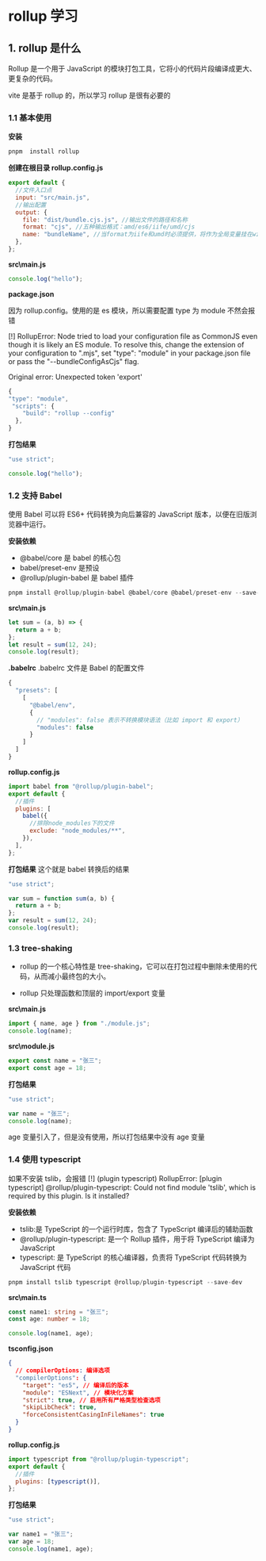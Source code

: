 # rollup 学习

## 1. rollup 是什么

Rollup 是一个用于 JavaScript 的模块打包工具，它将小的代码片段编译成更大、更复杂的代码。

vite 是基于 rollup 的，所以学习 rollup 是很有必要的

### **1.1 基本使用**

**安装**

```js
pnpm  install rollup
```

**创建在根目录 rollup.config.js**

```js
export default {
  //文件入口点
  input: "src/main.js",
  //输出配置
  output: {
    file: "dist/bundle.cjs.js", //输出文件的路径和名称
    format: "cjs", //五种输出格式：amd/es6/iife/umd/cjs
    name: "bundleName", //当format为iife和umd时必须提供，将作为全局变量挂在window下
  },
};
```

**src\main.js**

```js
console.log("hello");
```

**package.json**

因为 rollup.config。使用的是 es 模块，所以需要配置 type 为 module
不然会报错

[!] RollupError: Node tried to load your configuration file as CommonJS even though it is likely an ES module. To resolve this, change the extension of your configuration to ".mjs", set "type": "module" in your package.json file or pass the "--bundleConfigAsCjs" flag.

Original error: Unexpected token 'export'

```js
{
"type": "module",
 "scripts": {
    "build": "rollup --config"
  },
}

```

**打包结果**

```js
"use strict";

console.log("hello");
```

### **1.2 支持 Babel**

使用 Babel 可以将 ES6+ 代码转换为向后兼容的 JavaScript 版本，以便在旧版浏览器中运行。

**安装依赖**

- @babel/core 是 babel 的核心包
- babel/preset-env 是预设
- @rollup/plugin-babel 是 babel 插件

```js
pnpm install @rollup/plugin-babel @babel/core @babel/preset-env --save-dev
```

**src\main.js**

```js
let sum = (a, b) => {
  return a + b;
};
let result = sum(12, 24);
console.log(result);
```

**.babelrc**
.babelrc 文件是 Babel 的配置文件

```js
{
  "presets": [
    [
      "@babel/env",
      {
        // "modules": false 表示不转换模块语法（比如 import 和 export）
        "modules": false
      }
    ]
  ]
}
```

**rollup.config.js**

```js
import babel from "@rollup/plugin-babel";
export default {
  //插件
  plugins: [
    babel({
      //排除node_modules下的文件
      exclude: "node_modules/**",
    }),
  ],
};
```

**打包结果**
这个就是 babel 转换后的结果

```js
"use strict";

var sum = function sum(a, b) {
  return a + b;
};
var result = sum(12, 24);
console.log(result);
```

### **1.3 tree-shaking**

- rollup 的一个核心特性是 tree-shaking，它可以在打包过程中删除未使用的代码，从而减小最终包的大小。

- rollup 只处理函数和顶层的 import/export 变量

**src\main.js**

```js
import { name, age } from "./module.js";
console.log(name);
```

**src\module.js**

```js
export const name = "张三";
export const age = 18;
```

**打包结果**

```js
"use strict";

var name = "张三";
console.log(name);
```

age 变量引入了，但是没有使用，所以打包结果中没有 age 变量

### **1.4 使用 typescript**

如果不安装 tslib，会报错
[!] (plugin typescript) RollupError: [plugin typescript] @rollup/plugin-typescript: Could not find module 'tslib', which is required by this plugin. Is it installed?

**安装依赖**

- tslib:是 TypeScript 的一个运行时库，包含了 TypeScript 编译后的辅助函数
- @rollup/plugin-typescript: 是一个 Rollup 插件，用于将 TypeScript 编译为 JavaScript
- typescript: 是 TypeScript 的核心编译器，负责将 TypeScript 代码转换为 JavaScript 代码

```js
pnpm install tslib typescript @rollup/plugin-typescript --save-dev
```

**src\main.ts**

```ts
const name1: string = "张三";
const age: number = 18;

console.log(name1, age);
```

**tsconfig.json**

```json
{
  // compilerOptions: 编译选项
  "compilerOptions": {
    "target": "es5", // 编译后的版本
    "module": "ESNext", // 模块化方案
    "strict": true, // 启用所有严格类型检查选项
    "skipLibCheck": true,
    "forceConsistentCasingInFileNames": true
  }
}
```

**rollup.config.js**

```js
import typescript from "@rollup/plugin-typescript";
export default {
  //插件
  plugins: [typescript()],
};
```

**打包结果**

```js
"use strict";

var name1 = "张三";
var age = 18;
console.log(name1, age);
```
